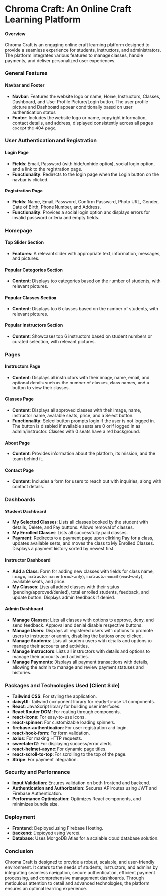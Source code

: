 # Chroma Craft: An Online Craft Learning Platform

#### Overview

Chroma Craft is an engaging online craft learning platform designed to provide a seamless experience for students, instructors, and administrators. The platform integrates various features to manage classes, handle payments, and deliver personalized user experiences.

### General Features

#### Navbar and Footer
- **Navbar**: Features the website logo or name, Home, Instructors, Classes, Dashboard, and User Profile Picture/Login button. The user profile picture and Dashboard appear conditionally based on user authentication status.
- **Footer**: Includes the website logo or name, copyright information, contact details, and address, displayed consistently across all pages except the 404 page.

### User Authentication and Registration

#### Login Page
- **Fields**: Email, Password (with hide/unhide option), social login option, and a link to the registration page.
- **Functionality**: Redirects to the login page when the Login button on the navbar is clicked.

#### Registration Page
- **Fields**: Name, Email, Password, Confirm Password, Photo URL, Gender, Date of Birth, Phone Number, and Address.
- **Functionality**: Provides a social login option and displays errors for invalid password criteria and empty fields.

### Homepage

#### Top Slider Section
- **Features**: A relevant slider with appropriate text, information, messages, and pictures.

#### Popular Categories Section
- **Content**: Displays top categories based on the number of students, with relevant pictures.

#### Popular Classes Section
- **Content**: Displays top 6 classes based on the number of students, with relevant pictures.

#### Popular Instructors Section
- **Content**: Showcases top 6 instructors based on student numbers or curated selection, with relevant pictures.

### Pages

#### Instructors Page
- **Content**: Displays all instructors with their image, name, email, and optional details such as the number of classes, class names, and a button to view their classes.

#### Classes Page
- **Content**: Displays all approved classes with their image, name, instructor name, available seats, price, and a Select button.
- **Functionality**: Select button prompts login if the user is not logged in. The button is disabled if available seats are 0 or if logged in as admin/instructor. Classes with 0 seats have a red background.

#### About Page
- **Content**: Provides information about the platform, its mission, and the team behind it.

#### Contact Page
- **Content**: Includes a form for users to reach out with inquiries, along with contact details.

### Dashboards

#### Student Dashboard
- **My Selected Classes**: Lists all classes booked by the student with details, Delete, and Pay buttons. Allows removal of classes.
- **My Enrolled Classes**: Lists all successfully paid classes.
- **Payment**: Redirects to a payment page upon clicking Pay for a class, updates available seats, and moves the class to My Enrolled Classes. Displays a payment history sorted by newest first.

#### Instructor Dashboard
- **Add a Class**: Form for adding new classes with fields for class name, image, instructor name (read-only), instructor email (read-only), available seats, and price.
- **My Classes**: Lists all added classes with their status (pending/approved/denied), total enrolled students, feedback, and update button. Displays admin feedback if denied.

#### Admin Dashboard
- **Manage Classes**: Lists all classes with options to approve, deny, and send feedback. Approval and denial disable respective buttons.
- **Manage Users**: Displays all registered users with options to promote users to instructor or admin, disabling the buttons once clicked.
- **Manage Students**: Lists all student users with details and options to manage their accounts and activities.
- **Manage Instructors**: Lists all instructors with details and options to manage their accounts and activities.
- **Manage Payments**: Displays all payment transactions with details, allowing the admin to manage and review payment statuses and histories.

### Packages and Technologies Used (Client Side)

- **Tailwind CSS**: For styling the application.
- **daisyUI**: Tailwind component library for ready-to-use UI components.
- **React**: JavaScript library for building user interfaces.
- **React Router DOM**: For routing through components.
- **react-icons**: For easy-to-use icons.
- **react-spinner**: For customizable loading spinners.
- **firebase-authentication**: For user registration and login.
- **react-hook-form**: For form validation.
- **axios**: For making HTTP requests.
- **sweetalert2**: For displaying success/error alerts.
- **react-helmet-async**: For dynamic page titles.
- **react-scroll-to-top**: For scrolling to the top of the page.
- **Stripe**: For payment integration.

### Security and Performance

- **Input Validation**: Ensures validation on both frontend and backend.
- **Authentication and Authorization**: Secures API routes using JWT and Firebase Authentication.
- **Performance Optimization**: Optimizes React components, and minimizes bundle size.

### Deployment

- **Frontend**: Deployed using Firebase Hosting.
- **Backend**: Deployed using Vercel.
- **Database**: Uses MongoDB Atlas for a scalable cloud database solution.

### Conclusion

Chroma Craft is designed to provide a robust, scalable, and user-friendly environment. It caters to the needs of students, instructors, and admins by integrating seamless navigation, secure authentication, efficient payment processing, and comprehensive management dashboards. Through meticulous attention to detail and advanced technologies, the platform ensures an optimal learning experience.
